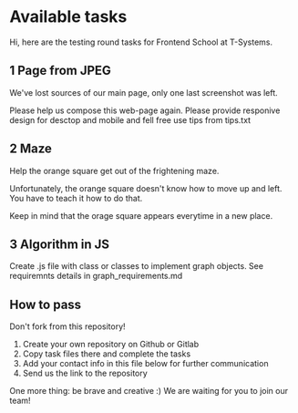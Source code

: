 # Available tasks
Hi, here are the testing round tasks for Frontend School at T-Systems.

## 1 Page from JPEG
We've lost sources of our main page, only one last screenshot was left.

Please help us compose this web-page again.
Please provide responive design for desctop and mobile and fell free use tips from tips.txt

## 2 Maze
Help the orange square get out of the frightening maze.

Unfortunately, the orange square doesn't know how to move up and left.
You have to teach it how to do that.

Keep in mind that the orage square appears everytime in a new place.

## 3 Algorithm in JS
Create .js file with class or classes to implement graph objects. See requiremnts details in graph_requirements.md


## How to pass
Don't fork from this repository!

1. Create your own repository on Github or Gitlab
2. Copy task files there and complete the tasks
3. Add your contact info in this file below for further communication
4. Send us the link to the repository

One more thing: be brave and creative :)
We are waiting for you to join our team!
